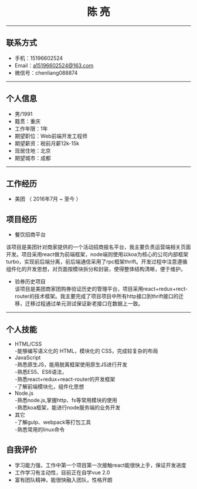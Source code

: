 <center><h1>陈 亮</h1></center>

---


## 联系方式
- 手机：15196602524
- Email：a15196602524@163.com
- 微信号：chenliang088874

---

## 个人信息

 - 男/1991
 - 籍贯：重庆
 - 工作年限：1年
 - 期望职位：Web前端开发工程师
 - 期望薪资：税前月薪12k-15k
 - 现居住地：北京
 - 期望城市：成都

---

## 工作经历

 - 美团 （ 2016年7月 ~ 至今 ）

## 项目经历

 - 餐饮招商平台<br/>

  该项目是美团针对商家提供的一个活动招商报名平台，我主要负责运营端相关页面开发。项目采用react做为前端框架，node端则使用以koa为核心的公司内部框架turbo，实现前后端分离，前后端通信采用了rpc框架thrift。开发过程中注意遵循组件化的开发思想，对页面按模块拆分和封装，使得整体结构清晰，便于维护。

 - 验券历史项目<br/>
  该项目是美团商家团购券验证历史的管理平台，项目采用react+redux+rect-router的技术框架。我主要完成了项目项目中所有http接口到thrift接口的迁移，迁移过程通过单元测试保证新老接口在数据上一致。

---


## 个人技能

- HTML/CSS<br/>
  -能够编写语义化的 HTML，模块化的 CSS，完成较复杂的布局<br/>
- JavaScript<br/>
  -熟悉原生JS，能用脱离框架使用原生JS进行开发<br/>
  -熟悉ES5、ES6语法，<br/>
  -熟悉react+redux+react-router的开发框架<br/>
  -了解前端模块化，组件化思想
- Node.js<br/>
  -熟悉node.js,掌握http、fs等常用模块的使用<br/>
  -熟悉koa框架，能进行node服务端的业务开发
- 其它<br/>
  -了解gulp、webpack等打包工具<br/>
  -熟悉常用的linux命令
   
  
## 自我评价<br/>
- 学习能力强，工作中第一个项目第一次接触react能很快上手，保证开发进度
- 工作学习有主动性，目前正在自学vue 2.0
- 富有团队精神，能很快融入团队，性格开朗
